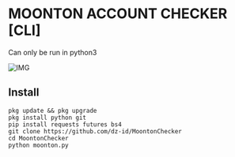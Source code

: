 # MOONTON ACCOUNT CHECKER [CLI]

Can only be run in python3

![IMG](ss.png)

## Install
```
pkg update && pkg upgrade
pkg install python git
pip install requests futures bs4
git clone https://github.com/dz-id/MoontonChecker
cd MoontonChecker
python moonton.py
```
